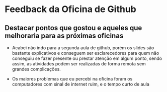 # Feedback da Oficina de Github

## Destacar pontos que gostou e aqueles que melhoraria para as próximas oficinas

- Acabei não indo para a segunda aula de github, porém os slides são bastante explicativos e conseguem ser esclarecedores para quem não conseguiu se fazer presente ou prestar atenção em algum ponto, sendo assim, as atividades podem ser realizadas de forma remota sem grandes complicações.
 
- Os maiores problemas que eu percebi na oficina foram os computadores com sinal de internet ruim, e o tempo curto de aula  
